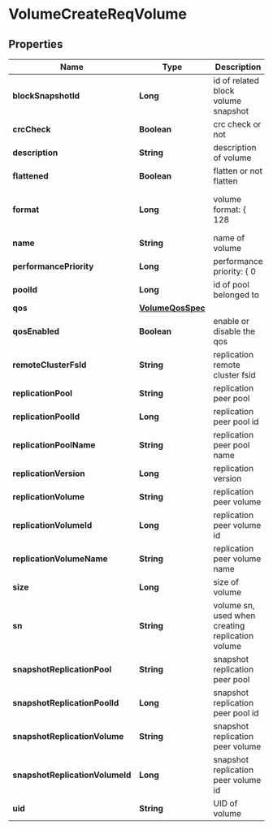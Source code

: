 # VolumeCreateReqVolume

## Properties
Name | Type | Description | Notes
------------ | ------------- | ------------- | -------------
**blockSnapshotId** | **Long** | id of related block volume snapshot |  [optional]
**crcCheck** | **Boolean** | crc check or not |  [optional]
**description** | **String** | description of volume |  [optional]
**flattened** | **Boolean** | flatten or not flatten |  [optional]
**format** | **Long** | volume format: { 128 | 129 (advanced) }, default 128 |  [optional]
**name** | **String** | name of volume | 
**performancePriority** | **Long** | performance priority: { 0 | 1 }, default 0 |  [optional]
**poolId** | **Long** | id of pool belonged to | 
**qos** | [**VolumeQosSpec**](VolumeQosSpec.md) |  |  [optional]
**qosEnabled** | **Boolean** | enable or disable the qos |  [optional]
**remoteClusterFsId** | **String** | replication remote cluster fsid |  [optional]
**replicationPool** | **String** | replication peer pool |  [optional]
**replicationPoolId** | **Long** | replication peer pool id |  [optional]
**replicationPoolName** | **String** | replication peer pool name |  [optional]
**replicationVersion** | **Long** | replication version |  [optional]
**replicationVolume** | **String** | replication peer volume |  [optional]
**replicationVolumeId** | **Long** | replication peer volume id |  [optional]
**replicationVolumeName** | **String** | replication peer volume name |  [optional]
**size** | **Long** | size of volume |  [optional]
**sn** | **String** | volume sn, used when creating replication volume |  [optional]
**snapshotReplicationPool** | **String** | snapshot replication peer pool |  [optional]
**snapshotReplicationPoolId** | **Long** | snapshot replication peer pool id |  [optional]
**snapshotReplicationVolume** | **String** | snapshot replication peer volume |  [optional]
**snapshotReplicationVolumeId** | **Long** | snapshot replication peer volume id |  [optional]
**uid** | **String** | UID of volume |  [optional]
